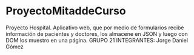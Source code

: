 # ProyectoMitaddeCurso
Proyecto Hospital. Aplicativo web, que por medio de formularios recibe información de pacientes y doctores, los almacene en JSON y luego con DOM los muestro en una página. 
GRUPO 21
INTEGRANTES: Jorge Daniel Gómez
